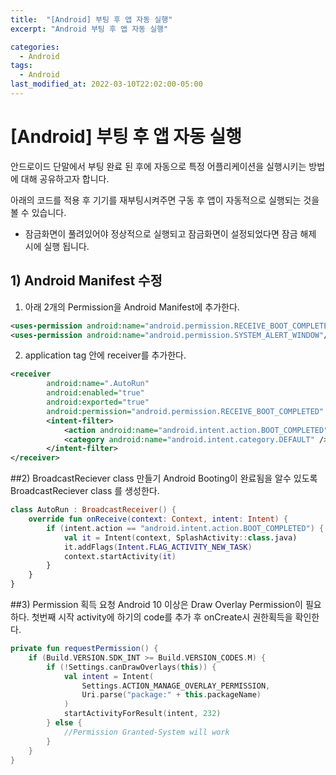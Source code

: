 ```yaml
---
title:  "[Android] 부팅 후 앱 자동 실행"
excerpt: "Android 부팅 후 앱 자동 실행"

categories:
  - Android
tags:
  - Android
last_modified_at: 2022-03-10T22:02:00-05:00
---
```


# [Android] 부팅 후 앱 자동 실행
안드로이드 단말에서 부팅 완료 된 후에 자동으로 특정 어플리케이션을 실행시키는 방법에 대해 공유하고자 합니다.

아래의 코드를 적용 후 기기를 재부팅시켜주면 구동 후 앱이 자동적으로 실행되는 것을 볼 수 있습니다.

* 잠금화면이 풀려있어야 정상적으로 실행되고 잠금화면이 설정되었다면 잠금 해제 시에 실행 됩니다.

## 1) Android Manifest 수정

1) 아래 2개의 Permission을 Android Manifest에 추가한다.

``` xml
<uses-permission android:name="android.permission.RECEIVE_BOOT_COMPLETED" />
<uses-permission android:name="android.permission.SYSTEM_ALERT_WINDOW"/>
```

2) application tag 안에 receiver를 추가한다.

``` xml
<receiver
        android:name=".AutoRun"
        android:enabled="true"
        android:exported="true"
        android:permission="android.permission.RECEIVE_BOOT_COMPLETED" >
        <intent-filter>
            <action android:name="android.intent.action.BOOT_COMPLETED" />
            <category android:name="android.intent.category.DEFAULT" />
        </intent-filter>
</receiver>
```

##2) BroadcastReciever class 만들기
Android Booting이 완료됨을 알수 있도록 BroadcastReciever class 를 생성한다.

``` kotlin
class AutoRun : BroadcastReceiver() {
    override fun onReceive(context: Context, intent: Intent) {
        if (intent.action == "android.intent.action.BOOT_COMPLETED") {
            val it = Intent(context, SplashActivity::class.java)
            it.addFlags(Intent.FLAG_ACTIVITY_NEW_TASK)
            context.startActivity(it)
        }
    }
}
```

##3) Permission 획득 요청
Android 10 이상은 Draw Overlay Permission이 필요하다.
첫번째 시작 activity에 하기의 code를 추가 후 onCreate시 권한획득을 확인한다.

``` kotlin
private fun requestPermission() {
    if (Build.VERSION.SDK_INT >= Build.VERSION_CODES.M) {
        if (!Settings.canDrawOverlays(this)) {
            val intent = Intent(
                Settings.ACTION_MANAGE_OVERLAY_PERMISSION,
                Uri.parse("package:" + this.packageName)
            )
            startActivityForResult(intent, 232)
        } else {
            //Permission Granted-System will work
        }
    }
}
```


